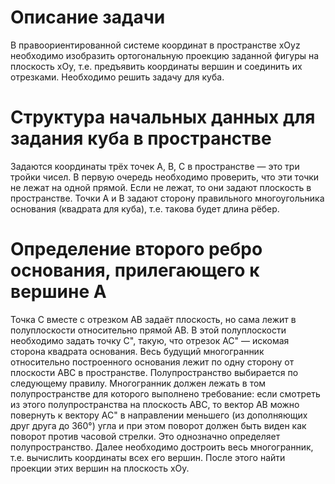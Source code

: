 # Описание задачи
В правоориентированной системе координат в пространстве xOyz необходимо изобразить ортогональную проекцию заданной фигуры на плоскость xOy, т.е. предъявить координаты вершин и соединить их отрезками. Необходимо решить задачу для куба. 
# Структура начальных данных для задания куба в пространстве
Задаются координаты трёх точек А, В, С в пространстве — это три тройки чисел. В первую очередь необходимо проверить, что эти точки не лежат на одной прямой. 
Если не лежат, то они задают плоскость в пространстве. Точки А и В задают сторону правильного многоугольника основания (квадрата для куба), т.е. такова 
будет длина рёбер. 
# Определение второго ребро основания, прилегающего к вершине А
Точка C вместе с отрезком АВ задаёт плоскость, но сама лежит в полуплоскости относительно прямой АВ. В этой полуплоскости необходимо задать точку С", 
такую, что отрезок АС" — искомая сторона квадрата основания. Весь будущий многогранник относительно построенного основания лежит по одну сторону от плоскости АВС в пространстве. 
Полупространство выбирается по следующему правилу.
Многогранник должен лежать в том полупространстве для которого выполнено требование: если смотреть из этого полупространства на плоскость АВС, 
то вектор АВ можно повернуть к вектору АС" в направлении меньшего (из дополняющих друг друга до 360°) угла и при этом поворот должен
быть виден как поворот против часовой стрелки. Это однозначно определяет полупространство. Далее необходимо достроить весь многогранник,
т.е. вычислить координаты всех его вершин. После этого найти проекции этих вершин на плоскость хОу.
